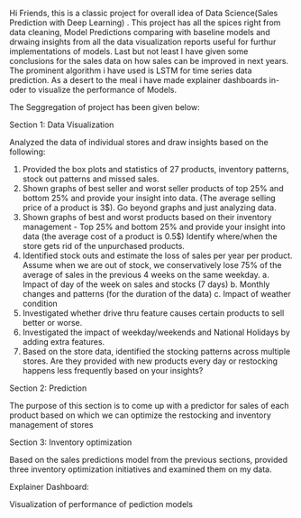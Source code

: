 Hi Friends, this is a classic project for overall idea of Data Science(Sales Prediction with Deep Learning) . This project has all the spices right from data cleaning, Model Predictions comparing with baseline models and drwaing insights from all the data visualization reports useful for furthur implementations of models. Last but not least I have given some conclusions for the sales data on how sales can be improved in next years. The prominent algorithm i have used is LSTM for time series data prediction. As a desert to the meal i have made explainer dashboards in-oder to visualize the performance of Models.


The Seggregation of project has been given below:

Section 1: Data Visualization

Analyzed the data of individual stores and draw insights based on the following:

  1.	Provided the box plots and statistics of 27 products, inventory patterns, stock out patterns and missed sales.
  2.	Shown graphs of best seller and worst seller products of top 25% and bottom 25% and provide your insight into data. (The average selling price of a product is 3$). Go beyond graphs and just analyzing data.
  3.	Shown graphs of best and worst products based on their inventory management - Top 25% and bottom 25% and provide your insight into data (the average cost of a product is 0.5$) Identify where/when the store gets rid of the unpurchased products.
  4.	Identified stock outs and estimate the loss of sales per year per product. Assume when we are out of stock, we conservatively lose 75% of the average of sales in the previous 4 weeks on the same weekday.
      a.	Impact of day of the week on sales and stocks (7 days)
      b.	Monthly changes and patterns (for the duration of the data)
      c.	Impact of weather condition
  6.	Investigated whether drive thru feature causes certain products to sell better or worse.
  7.	Investigated the impact of weekday/weekends and National Holidays by adding extra features.
  8.	Based on the store data, identified the stocking patterns across multiple stores. Are they provided with new products every day or restocking happens less frequently based on your insights? 
  
  
  
Section 2:  Prediction

The purpose of this section is to come up with a predictor for sales of each product based on which we can optimize the restocking and inventory management of stores

Section 3:  Inventory optimization

Based on the sales predictions model from the previous sections, provided three inventory optimization initiatives and examined them on my data.

Explainer Dashboard:

Visualization of performance of pediction models

